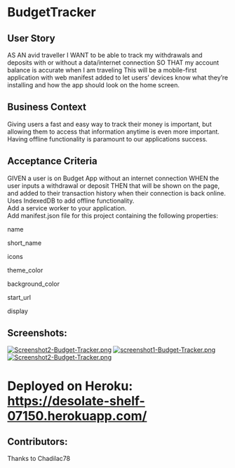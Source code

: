 # BudgetTracker
## User Story
AS AN avid traveller I WANT to be able to track my withdrawals and deposits with or without a data/internet connection
SO THAT my account balance is accurate when I am traveling
This will be a mobile-first application with web manifest added to let users’ devices know what they’re installing and how the app should look on the home screen.
## Business Context
Giving users a fast and easy way to track their money is important, but allowing them to access that information anytime is even more important. Having offline functionality is paramount to our applications success.

## Acceptance Criteria
GIVEN a user is on Budget App without an internet connection WHEN the user inputs a withdrawal or deposit THEN that will be shown on the page, and added to their transaction history when their connection is back online.
</br>
Uses IndexedDB to add offline functionality. 
</br>
Add a service worker to your application. 
</br>
Add manifest.json file for this project containing the following properties:

name

short_name

icons

theme_color

background_color

start_url

display

## Screenshots:
[![Screenshot2-Budget-Tracker.png](https://i.postimg.cc/Df9Hkz36/Screenshot2-Budget-Tracker.png)](https://postimg.cc/SjGDcksY)
[![screenshot1-Budget-Tracker.png](https://i.postimg.cc/d3yfkbrG/screenshot1-Budget-Tracker.png)](https://postimg.cc/xN95BFsd)
</br>
[![Screenshot2-Budget-Tracker.png](https://i.postimg.cc/Df9Hkz36/Screenshot2-Budget-Tracker.png)](https://postimg.cc/SjGDcksY)
</br>
# Deployed on Heroku: https://desolate-shelf-07150.herokuapp.com/

## Contributors:
Thanks to Chadilac78
